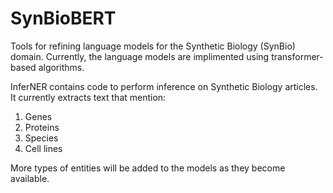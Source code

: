 # SynBioBERT

Tools for refining language models for the Synthetic Biology (SynBio) domain. 
Currently, the language models are implimented using transformer-based algorithms.

InferNER contains code to perform inference on Synthetic Biology articles. It currently
extracts text that mention:

1. Genes
2. Proteins 
3. Species
3. Cell lines      

More types of entities will be added to the models as they become available. 
